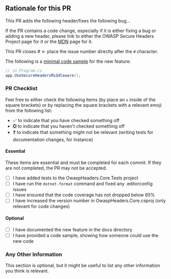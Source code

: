 ## Rationale for this PR

This PR adds the following header/fixes the following bug...

If the PR contains a code change, especially if it is either fixing a bug or adding a new header, please link to either the OWASP Secure Headers Project page for it or the [MDN](https://developer.mozilla.org/en-US/) page for it.

This PR closes # <- place the issue number directly after the `#` character.

The following is a [minimal code sample](https://gaprogman.github.io/OwaspHeaders.Core/Minimal-Code-Sample/) for the new feature:

```csharp
// in Program.cs
app.UseSecureHeadersMiddleware();
```

### PR Checklist

Feel free to either check the following items (by place an `x` inside of the square brackets) or by replacing the square brackets with a relevant emoji from the following list:

- :white_check_mark: to indicate that you have checked something off
- :negative_squared_cross_mark: to indicate that you haven't checked something off
- :question: to indicate that something might not be relevant (writing tests for documentation changes, for instance)

#### Essential

These items are essential and must be completed for each commit. If they are not completed, the PR may not be accepted.

- [ ] I have added tests to the OwaspHeaders.Core.Tests project
- [ ] I have run the `dotnet-format` command and fixed any .editorconfig issues
- [ ] I have ensured that the code coverage has not dropped below 65%
- [ ] I have increased the version number in OwaspHeaders.Core.csproj (only relevant for code changes)

#### Optional

- [ ] I have documented the new feature in the docs directory
- [ ] I have provided a code sample, showing how someone could use the new code

### Any Other Information

This section is optional, but it might be useful to list any other information you think is relevant.
